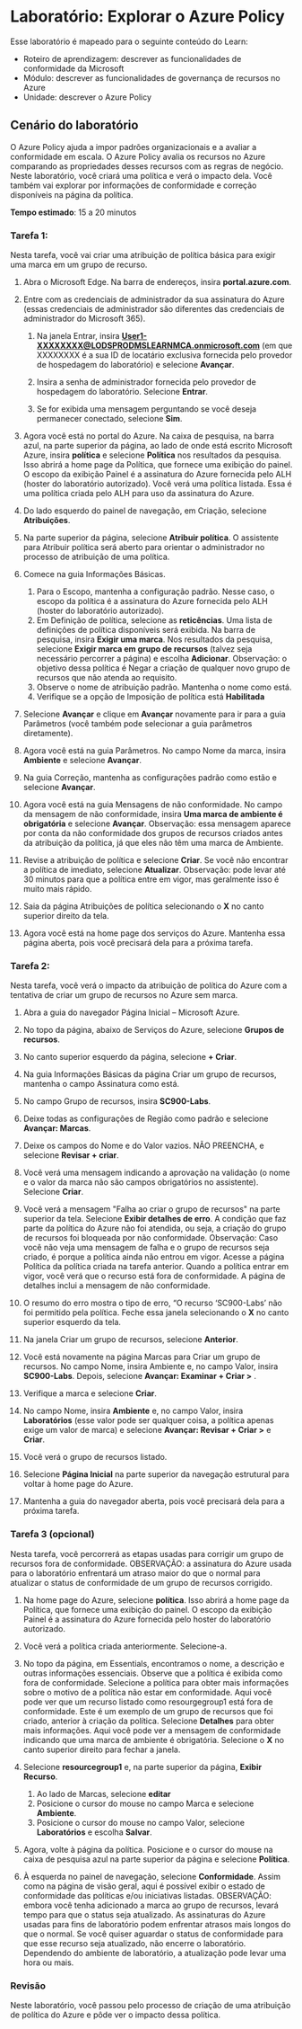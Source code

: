 <!---
---
Laboratório: Título: 'Explorar o Azure Policy' Roteiro de aprendizagem/Módulo/Unidade: 'Roteiro de aprendizagem: descrever as funcionalidades de conformidade da Microsoft; Módulo 6: descrever as funcionalidades da governança de recursos no Azure; Unidade 2: descrever o Azure Policy'
---
--->

# Laboratório: Explorar o Azure Policy

Esse laboratório é mapeado para o seguinte conteúdo do Learn:

- Roteiro de aprendizagem: descrever as funcionalidades de conformidade da Microsoft
- Módulo: descrever as funcionalidades de governança de recursos no Azure
- Unidade: descrever o Azure Policy

## Cenário do laboratório

O Azure Policy ajuda a impor padrões organizacionais e a avaliar a conformidade em escala. O Azure Policy avalia os recursos no Azure comparando as propriedades desses recursos com as regras de negócio. Neste laboratório, você criará uma política e verá o impacto dela.  Você também vai explorar por informações de conformidade e correção disponíveis na página da política.

**Tempo estimado**: 15 a 20 minutos

### Tarefa 1:

Nesta tarefa, você vai criar uma atribuição de política básica para exigir uma marca em um grupo de recurso.
1.  Abra o Microsoft Edge. Na barra de endereços, insira **portal.azure.com**.

1. Entre com as credenciais de administrador da sua assinatura do Azure (essas credenciais de administrador são diferentes das credenciais de administrador do Microsoft 365).
    1. Na janela Entrar, insira **User1-XXXXXXXX@LODSPRODMSLEARNMCA.onmicrosoft.com** (em que XXXXXXXX é a sua ID de locatário exclusiva fornecida pelo provedor de hospedagem do laboratório) e selecione **Avançar**.

    1. Insira a senha de administrador fornecida pelo provedor de hospedagem do laboratório. Selecione **Entrar**.
    1. Se for exibida uma mensagem perguntando se você deseja permanecer conectado, selecione **Sim**.

1. Agora você está no portal do Azure.  Na caixa de pesquisa, na barra azul, na parte superior da página, ao lado de onde está escrito Microsoft Azure, insira **política** e selecione **Política** nos resultados da pesquisa. Isso abrirá a home page da Política, que fornece uma exibição do painel.  O escopo da exibição Painel é a assinatura do Azure fornecida pelo ALH (hoster do laboratório autorizado). Você verá uma política listada. Essa é uma política criada pelo ALH para uso da assinatura do Azure.

1. Do lado esquerdo do painel de navegação, em Criação, selecione **Atribuições**.

1. Na parte superior da página, selecione **Atribuir política**. O assistente para Atribuir política será aberto para orientar o administrador no processo de atribuição de uma política.

1. Comece na guia Informações Básicas.
    1. Para o Escopo, mantenha a configuração padrão. Nesse caso, o escopo da política é a assinatura do Azure fornecida pelo ALH (hoster do laboratório autorizado).
    1. Em Definição de política, selecione as **reticências**.  Uma lista de definições de política disponíveis será exibida.  Na barra de pesquisa, insira **Exigir uma marca**. Nos resultados da pesquisa, selecione **Exigir marca em grupo de recursos** (talvez seja necessário percorrer a página) e escolha **Adicionar**.  Observação: o objetivo dessa política é Negar a criação de qualquer novo grupo de recursos que não atenda ao requisito.  
    1. Observe o nome de atribuição padrão.  Mantenha o nome como está.
    1. Verifique se a opção de Imposição de política está **Habilitada**

1. Selecione **Avançar** e clique em **Avançar** novamente para ir para a guia Parâmetros (você também pode selecionar a guia parâmetros diretamente).

1. Agora você está na guia Parâmetros. No campo Nome da marca, insira **Ambiente** e selecione **Avançar**.

1. Na guia Correção, mantenha as configurações padrão como estão e selecione **Avançar**.

1. Agora você está na guia Mensagens de não conformidade. No campo da mensagem de não conformidade, insira **Uma marca de ambiente é obrigatória** e selecione **Avançar**. Observação: essa mensagem aparece por conta da não conformidade dos grupos de recursos criados antes da atribuição da política, já que eles não têm uma marca de Ambiente.

1. Revise a atribuição de política e selecione **Criar**.  Se você não encontrar a política de imediato, selecione **Atualizar**. Observação: pode levar até 30 minutos para que a política entre em vigor, mas geralmente isso é muito mais rápido.

1. Saia da página Atribuições de política selecionando o **X** no canto superior direito da tela.

1. Agora você está na home page dos serviços do Azure.  Mantenha essa página aberta, pois você precisará dela para a próxima tarefa.

### Tarefa 2:

Nesta tarefa, você verá o impacto da atribuição de política do Azure com a tentativa de criar um grupo de recursos no Azure sem marca.

1. Abra a guia do navegador Página Inicial – Microsoft Azure.

1. No topo da página, abaixo de Serviços do Azure, selecione **Grupos de recursos**.

1. No canto superior esquerdo da página, selecione **+ Criar**.

1. Na guia Informações Básicas da página Criar um grupo de recursos, mantenha o campo Assinatura como está.

1. No campo Grupo de recursos, insira **SC900-Labs**.

1. Deixe todas as configurações de Região como padrão e selecione **Avançar: Marcas**.

1. Deixe os campos do Nome e do Valor vazios.  NÃO PREENCHA, e selecione **Revisar + criar**.

1. Você verá uma mensagem indicando a aprovação na validação (o nome e o valor da marca não são campos obrigatórios no assistente). Selecione **Criar**.

1. Você verá a mensagem "Falha ao criar o grupo de recursos" na parte superior da tela. Selecione **Exibir detalhes de erro**. A condição que faz parte da política do Azure não foi atendida, ou seja, a criação do grupo de recursos foi bloqueada por não conformidade. Observação: Caso você não veja uma mensagem de falha e o grupo de recursos seja criado, é porque a política ainda não entrou em vigor.  Acesse a página Política da política criada na tarefa anterior. Quando a política entrar em vigor, você verá que o recurso está fora de conformidade.  A página de detalhes inclui a mensagem de não conformidade.

1. O resumo do erro mostra o tipo de erro, “O recurso ‘SC900-Labs’ não foi permitido pela política.  Feche essa janela selecionando o **X** no canto superior esquerdo da tela.

1. Na janela Criar um grupo de recursos, selecione **Anterior**.

1. Você está novamente na página Marcas para Criar um grupo de recursos.  No campo Nome, insira Ambiente e, no campo Valor, insira **SC900-Labs**. Depois, selecione **Avançar: Examinar + Criar >** .

1. Verifique a marca e selecione **Criar**.

1. No campo Nome, insira **Ambiente** e, no campo Valor, insira **Laboratórios** (esse valor pode ser qualquer coisa, a política apenas exige um valor de marca) e selecione **Avançar: Revisar + Criar >** e **Criar**.

1. Você verá o grupo de recursos listado.  

1. Selecione **Página Inicial** na parte superior da navegação estrutural para voltar à home page do Azure.

1. Mantenha a guia do navegador aberta, pois você precisará dela para a próxima tarefa.

### Tarefa 3 (opcional)

Nesta tarefa, você percorrerá as etapas usadas para corrigir um grupo de recursos fora de conformidade. OBSERVAÇÃO: a assinatura do Azure usada para o laboratório enfrentará um atraso maior do que o normal para atualizar o status de conformidade de um grupo de recursos corrigido.

1. Na home page do Azure, selecione **política**. Isso abrirá a home page da Política, que fornece uma exibição do painel.  O escopo da exibição Painel é a assinatura do Azure fornecida pelo hoster do laboratório autorizado.  

1. Você verá a política criada anteriormente. Selecione-a.

1. No topo da página, em Essentials, encontramos o nome, a descrição e outras informações essenciais.  Observe que a política é exibida como fora de conformidade.  Selecione a política para obter mais informações sobre o motivo de a política não estar em conformidade. Aqui você pode ver que um recurso listado como resourgegroup1 está fora de conformidade.  Este é um exemplo de um grupo de recursos que foi criado, anterior à criação da política. Selecione **Detalhes** para obter mais informações.  Aqui você pode ver a mensagem de conformidade indicando que uma marca de ambiente é obrigatória.  Selecione o **X** no canto superior direito para fechar a janela.

1. Selecione **resourcegroup1** e, na parte superior da página, **Exibir Recurso**.
    1. Ao lado de Marcas, selecione **editar**
    1. Posicione o cursor do mouse no campo Marca e selecione **Ambiente**.
    1. Posicione o cursor do mouse no campo Valor, selecione **Laboratórios** e escolha **Salvar**.

1. Agora, volte à página da política.  Posicione e o cursor do mouse na caixa de pesquisa azul na parte superior da página e selecione **Política**.

1. À esquerda no painel de navegação, selecione **Conformidade**.  Assim como na página de visão geral, aqui é possível exibir o estado de conformidade das políticas e/ou iniciativas listadas.  OBSERVAÇÃO: embora você tenha adicionado a marca ao grupo de recursos, levará tempo para que o status seja atualizado.  As assinaturas do Azure usadas para fins de laboratório podem enfrentar atrasos mais longos do que o normal. Se você quiser aguardar o status de conformidade para que esse recurso seja atualizado, não encerre o laboratório. Dependendo do ambiente de laboratório, a atualização pode levar uma hora ou mais.  

### Revisão

Neste laboratório, você passou pelo processo de criação de uma atribuição de política do Azure e pôde ver o impacto dessa política.


